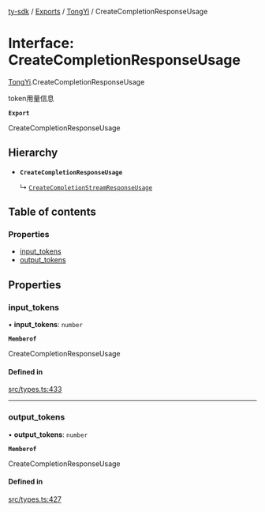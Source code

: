 [ty-sdk](../readme.md) / [Exports](../modules.md) / [TongYi](../modules/TongYi.md) / CreateCompletionResponseUsage

# Interface: CreateCompletionResponseUsage

[TongYi](../modules/TongYi.md).CreateCompletionResponseUsage

token用量信息

**`Export`**

CreateCompletionResponseUsage

## Hierarchy

- **`CreateCompletionResponseUsage`**

  ↳ [`CreateCompletionStreamResponseUsage`](CreateCompletionStreamResponseUsage.md)

## Table of contents

### Properties

- [input\_tokens](TongYi.CreateCompletionResponseUsage.md#input_tokens)
- [output\_tokens](TongYi.CreateCompletionResponseUsage.md#output_tokens)

## Properties

### input\_tokens

• **input\_tokens**: `number`

**`Memberof`**

CreateCompletionResponseUsage

#### Defined in

[src/types.ts:433](https://github.com/isnl/ty-sdk/blob/52769c2/src/types.ts#L433)

___

### output\_tokens

• **output\_tokens**: `number`

**`Memberof`**

CreateCompletionResponseUsage

#### Defined in

[src/types.ts:427](https://github.com/isnl/ty-sdk/blob/52769c2/src/types.ts#L427)
